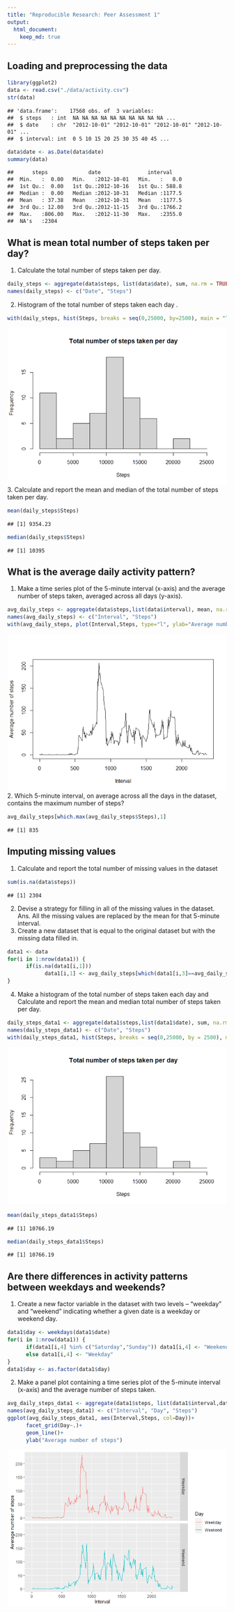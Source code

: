 ```yaml
---
title: "Reproducible Research: Peer Assessment 1"
output: 
  html_document:
    keep_md: true
---
```


## Loading and preprocessing the data

```r
library(ggplot2)
data <- read.csv("./data/activity.csv")
str(data)
```

```
## 'data.frame':	17568 obs. of  3 variables:
##  $ steps   : int  NA NA NA NA NA NA NA NA NA NA ...
##  $ date    : chr  "2012-10-01" "2012-10-01" "2012-10-01" "2012-10-01" ...
##  $ interval: int  0 5 10 15 20 25 30 35 40 45 ...
```

```r
data$date <- as.Date(data$date)
summary(data)
```

```
##      steps             date               interval     
##  Min.   :  0.00   Min.   :2012-10-01   Min.   :   0.0  
##  1st Qu.:  0.00   1st Qu.:2012-10-16   1st Qu.: 588.8  
##  Median :  0.00   Median :2012-10-31   Median :1177.5  
##  Mean   : 37.38   Mean   :2012-10-31   Mean   :1177.5  
##  3rd Qu.: 12.00   3rd Qu.:2012-11-15   3rd Qu.:1766.2  
##  Max.   :806.00   Max.   :2012-11-30   Max.   :2355.0  
##  NA's   :2304
```



## What is mean total number of steps taken per day?
1. Calculate the total number of steps taken per day.  

```r
daily_steps <- aggregate(data$steps, list(data$date), sum, na.rm = TRUE)
names(daily_steps) <- c("Date", "Steps")
```
2. Histogram of the total number of steps taken each day .   

```r
with(daily_steps, hist(Steps, breaks = seq(0,25000, by=2500), main = "Total number of steps taken per day"))
```

![](PA1_template_files/figure-html/unnamed-chunk-3-1.png)<!-- -->
<br>
3. Calculate and report the mean and median of the total number of steps taken per day.  

```r
mean(daily_steps$Steps)
```

```
## [1] 9354.23
```

```r
median(daily_steps$Steps)
```

```
## [1] 10395
```



## What is the average daily activity pattern?
1. Make a time series plot of the 5-minute interval (x-axis) and the average number of steps taken, averaged across all days (y-axis).  

```r
avg_daily_steps <- aggregate(data$steps,list(data$interval), mean, na.rm=TRUE)
names(avg_daily_steps) <- c("Interval", "Steps")
with(avg_daily_steps, plot(Interval,Steps, type="l", ylab="Average number of steps"))
```

![](PA1_template_files/figure-html/unnamed-chunk-5-1.png)<!-- -->
<br>
2. Which 5-minute interval, on average across all the days in the dataset, contains the maximum number of steps?

```r
avg_daily_steps[which.max(avg_daily_steps$Steps),1]
```

```
## [1] 835
```



## Imputing missing values
1. Calculate and report the total number of missing values in the dataset 

```r
sum(is.na(data$steps))
```

```
## [1] 2304
```
2. Devise a strategy for filling in all of the missing values in the dataset.  
Ans. All the missing values are replaced by the mean for that 5-minute interval.
3. Create a new dataset that is equal to the original dataset but with the missing data filled in.

```r
data1 <- data
for(i in 1:nrow(data1)) {
      if(is.na(data1[i,1])) 
            data1[i,1] <- avg_daily_steps[which(data1[i,3]==avg_daily_steps[,1]),2]
}
```
4. Make a histogram of the total number of steps taken each day and Calculate and report the mean and median total number of steps taken per day.

```r
daily_steps_data1 <- aggregate(data1$steps,list(data1$date), sum, na.rm=TRUE)
names(daily_steps_data1) <- c("Date", "Steps")
with(daily_steps_data1, hist(Steps, breaks = seq(0,25000, by = 2500), main = "Total number of steps taken per day"))
```

![](PA1_template_files/figure-html/unnamed-chunk-9-1.png)<!-- -->

```r
mean(daily_steps_data1$Steps)
```

```
## [1] 10766.19
```

```r
median(daily_steps_data1$Steps)
```

```
## [1] 10766.19
```



## Are there differences in activity patterns between weekdays and weekends?
1. Create a new factor variable in the dataset with two levels – “weekday” and “weekend” indicating whether a given date is a weekday or weekend day.

```r
data1$day <- weekdays(data1$date)
for(i in 1:nrow(data1)) {
      if(data1[i,4] %in% c("Saturday","Sunday")) data1[i,4] <- "Weekend"
      else data1[i,4] <- "Weekday"
}
data1$day <- as.factor(data1$day)
```
2. Make a panel plot containing a time series plot of the 5-minute interval (x-axis) and the average number of steps taken.

```r
avg_daily_steps_data1 <- aggregate(data1$steps, list(data1$interval,data1$day), mean, na.rm=TRUE)
names(avg_daily_steps_data1) <- c("Interval", "Day", "Steps")
ggplot(avg_daily_steps_data1, aes(Interval,Steps, col=Day))+
      facet_grid(Day~.)+
      geom_line()+
      ylab("Average number of steps")
```

![](PA1_template_files/figure-html/unnamed-chunk-11-1.png)<!-- -->

